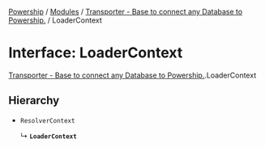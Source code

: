 [Powership](../README.md) / [Modules](../modules.md) / [Transporter - Base to connect any Database to Powership.](../modules/Transporter___Base_to_connect_any_Database_to_Powership_.md) / LoaderContext

# Interface: LoaderContext

[Transporter - Base to connect any Database to Powership.](../modules/Transporter___Base_to_connect_any_Database_to_Powership_.md).LoaderContext

## Hierarchy

- `ResolverContext`

  ↳ **`LoaderContext`**
